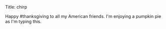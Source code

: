 Title: chirp

Happy #thanksgiving to all my American friends. I'm enjoying a pumpkin pie as I'm typing this.
